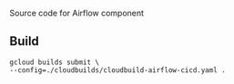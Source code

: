 Source code for Airflow component

## Build
```
gcloud builds submit \
--config=./cloudbuilds/cloudbuild-airflow-cicd.yaml .
```